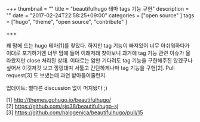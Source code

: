 +++
thumbnail = ""
title = "beautifulhugo 테마 tags 기능 구현"
description = ""
date = "2017-02-24T22:58:25+09:00"
categories = ["open source"
]
tags = ["hugo", "theme", "open source", "contribute"
]

+++

꽤 맘에 드는 hugo 테마[1]를 찾았다.  하지만 tag 기능이 빠져있어 너무
아쉬워하다가 이대로 포기하기엔 너무 맘에 들어 이래저래 찾아보니 과거에 tag 기능
관련 이슈가 올라왔지만 close 처리된 상태.  이대로는 암만 기다려도 tag 기능을
구현해주진 않겠구나 싶어서 이것저것 보고 낑낑대며 서툴고 간단하게나마 tag
기능을 구현[2].  Pull request[3] 도 보냈는데 과연 받아들여줄런지.  

업데이트: 별다른 discussion 없이 머지됐다 ;)

[1] http://themes.gohugo.io/beautifulhugo/  
[2] https://github.com/sjp38/beautifulhugo-sj  
[3] https://github.com/halogenica/beautifulhugo/pull/15

